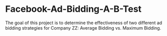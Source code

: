 # Facebook-Ad-Bidding-A-B-Test
The goal of this project is to determine the effectiveness of two different ad bidding strategies for Company ZZ: Average Bidding vs. Maximum Bidding.
